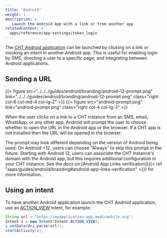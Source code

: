 ```yaml
---
title: "Android"
weight: 1
description: >
   Launch the Android App with a link or from another app
relatedContent: >
  apps/reference/app-settings/token_login
---
```


The [CHT Android application](https://github.com/medic/cht-android) can be launched by clicking on a link or invoking an intent in another Android app. This is useful for enabling login by SMS, directing a user to a specific page, and integrating between Android applications.

## Sending a URL

{{< figure src="../../../guides/android/branding/android-12-prompt.png" link="../../../guides/android/branding/android-12-prompt.png" class="right col-6 col-md-4 col-lg-2" >}}
{{< figure src="android-prompt.png" link="android-prompt.png" class="right col-4 col-lg-3" >}}

When the user clicks on a link to a CHT instance from an SMS, email, WhatsApp, or any other app, Android will prompt the user to choose whether to open the URL in the Android app or the browser. If a CHT app is not installed then the URL will be opened in the browser.

The prompt may look different depending on the version of Android being used. On Android <12, users can choose "Always" to skip this prompt in the future. Starting with Android 12, users can associate the CHT instance's domain with the Android app, but this requires additional configuration in your CHT instance. See the docs on [Android App Links verification]({{< ref "apps/guides/android/branding#android-app-links-verification" >}}) for more information.

## Using an intent

To have another Android application launch the CHT Android application, use an [ACTION_VIEW](https://developer.android.com/reference/android/content/Intent.html#ACTION_VIEW) intent, for example:

```java
String url = "https://myapplication.app.medicmobile.org";
Intent i = new Intent(Intent.ACTION_VIEW);
i.setData(Uri.parse(url));
startActivity(i);
```
